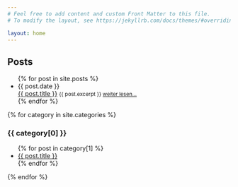 ```yaml
---
# Feel free to add content and custom Front Matter to this file.
# To modify the layout, see https://jekyllrb.com/docs/themes/#overriding-theme-defaults

layout: home
---
```


<h2>Posts</h2>
<ul class='post-list'>
  {% for post in site.posts %}
    <li class='post-link'>
      <span class='post-meta'>{{ post.date }}</span><br>
      <a href="{{ site.baseurl }}{{ post.url }}">{{ post.title }}</a>
      <small>{{ post.excerpt }}
        <a href="{{ site.baseurl }}{{ post.url }}">weiter lesen...</a></small>
    </li>
  {% endfor %}
</ul>
  
  {% for category in site.categories %}
  <h3>{{ category[0] }}</h3>
  <ul class='post-list'>
    {% for post in category[1] %}
      <li class='post-link'><a href="{{ site.baseurl }}{{ post.url }}">{{ post.title }}</a></li>
    {% endfor %}
  </ul>
{% endfor %}

